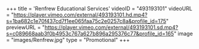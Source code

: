 +++
 title = 'Renfrew Educational Services'
 videoID = "493193101"
 videoURL = "https://player.vimeo.com/external/493193101.hd.mp4?s=1ba682c1e70f437cd7f1ee065faa75c2e0257c8a&profile_id=175"
 previewURL = "https://player.vimeo.com/external/493193101.sd.mp4?s=c089668aab3f0b4953c767a627b896a295376c77&profile_id=165"
 image = "images/Renfrew.jpg"
 type = "Promotional"
+++
